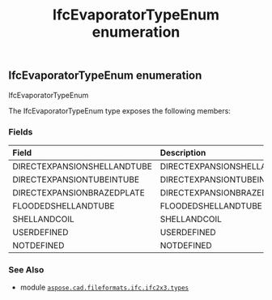 ﻿---
title: IfcEvaporatorTypeEnum enumeration
second_title: Aspose.CAD for Python via .NET API References
description: 
type: docs
weight: 2290
url: /aspose.cad.fileformats.ifc.ifc2x3.types/ifcevaporatortypeenum/
is_root: false
---

## IfcEvaporatorTypeEnum enumeration

IfcEvaporatorTypeEnum



The IfcEvaporatorTypeEnum type exposes the following members:

### Fields
| Field | Description |
| :- | :- |
| DIRECTEXPANSIONSHELLANDTUBE | DIRECTEXPANSIONSHELLANDTUBE |
| DIRECTEXPANSIONTUBEINTUBE | DIRECTEXPANSIONTUBEINTUBE |
| DIRECTEXPANSIONBRAZEDPLATE | DIRECTEXPANSIONBRAZEDPLATE |
| FLOODEDSHELLANDTUBE | FLOODEDSHELLANDTUBE |
| SHELLANDCOIL | SHELLANDCOIL |
| USERDEFINED | USERDEFINED |
| NOTDEFINED | NOTDEFINED |



### See Also
* module [`aspose.cad.fileformats.ifc.ifc2x3.types`](..)
